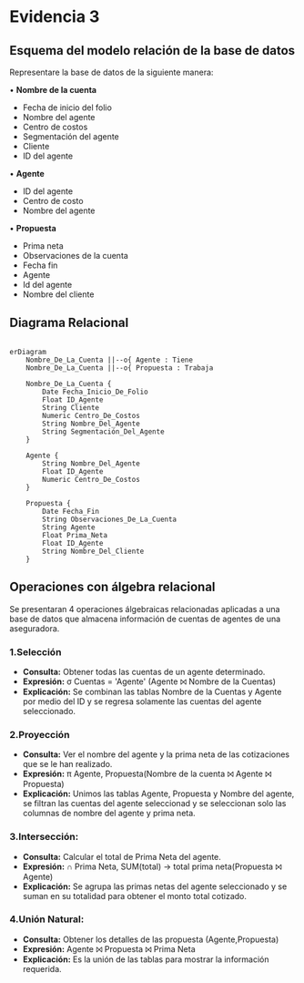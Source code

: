 # **Evidencia 3** #
## **Esquema del modelo relación de la base de datos**

Representare la base de datos de la siguiente manera:

• **Nombre de la cuenta**
- Fecha de inicio del folio 
- Nombre del agente 
- Centro de costos 
- Segmentación del agente 
- Cliente 
- ID del agente 

• **Agente**
- ID del agente 
- Centro de costo
- Nombre del agente

 • **Propuesta**
- Prima neta
- Observaciones de la cuenta 
- Fecha fin 
- Agente 
- Id del agente 
- Nombre del cliente 

## **Diagrama Relacional**

```mermaid

erDiagram
    Nombre_De_La_Cuenta ||--o{ Agente : Tiene
    Nombre_De_La_Cuenta ||--o{ Propuesta : Trabaja

    Nombre_De_La_Cuenta {
        Date Fecha_Inicio_De_Folio
        Float ID_Agente
        String Cliente
        Numeric Centro_De_Costos
        String Nombre_Del_Agente
        String Segmentación_Del_Agente 
    }

    Agente {
        String Nombre_Del_Agente
        Float ID_Agente
        Numeric Centro_De_Costos
    }

    Propuesta {
        Date Fecha_Fin 
        String Observaciones_De_La_Cuenta
        String Agente
        Float Prima_Neta
        Float ID_Agente
        String Nombre_Del_Cliente
    }

```

## **Operaciones con álgebra relacional**

Se presentaran 4 operaciones álgebraicas relacionadas aplicadas a una base de datos que almacena información de cuentas de agentes de una aseguradora.

### 1.**Selección**
- **Consulta:** Obtener todas las cuentas de un agente determinado.
- **Expresión:**  σ Cuentas = 'Agente' (Agente ⨝ Nombre de la Cuentas)
- **Explicación:** Se combinan las tablas Nombre de la Cuentas y Agente por medio del ID y se regresa solamente las cuentas del agente seleccionado.

### 2.**Proyección**
- **Consulta:** Ver el nombre del agente y la prima neta de las cotizaciones que se le han realizado.
- **Expresión:** π Agente, Propuesta(Nombre de la cuenta ⨝ Agente ⨝ Propuesta)
- **Explicación:** Unimos las tablas Agente, Propuesta y Nombre del agente, se filtran las cuentas del agente seleccionad y se seleccionan solo las columnas de nombre del agente y prima neta.

### 3.**Intersección:**
- **Consulta:** Calcular el total de Prima Neta del agente.
- **Expresión:** ∩ Prima Neta, SUM(total) → total prima neta(Propuesta ⨝ Agente)
- **Explicación:** Se agrupa las primas netas del agente seleccionado y se suman en su totalidad para obtener el monto total cotizado.

### 4.**Unión Natural:**
- **Consulta:** Obtener los detalles de las propuesta (Agente,Propuesta)
- **Expresión:** Agente ⨝ Propuesta ⨝ Prima Neta 
- **Explicación:** Es la unión de las tablas para mostrar la información requerida.






